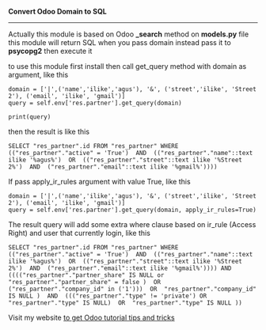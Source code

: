 **Convert Odoo Domain to SQL**

----------------------------------------------------

Actually this module is based on Odoo **_search** method on **models.py** file
this module will return SQL when you pass domain instead pass it to **psycopg2** then execute it

to use this module first install then call get_query method with domain as argument, like this

```
domain = ['|',('name','ilike','agus'), '&', ('street','ilike', 'Street 2'), ('email', 'ilike', 'gmail')]
query = self.env['res.partner'].get_query(domain)

print(query)
```

then the result is like this

```
SELECT "res_partner".id FROM "res_partner" WHERE (("res_partner"."active" = 'True')  AND  (("res_partner"."name"::text ilike '%agus%')  OR  (("res_partner"."street"::text ilike '%Street 2%')  AND  ("res_partner"."email"::text ilike '%gmail%'))))
```

If pass apply_ir_rules argument with value True, like this

```
domain = ['|',('name','ilike','agus'), '&', ('street','ilike', 'Street 2'), ('email', 'ilike', 'gmail')]
query = self.env['res.partner'].get_query(domain, apply_ir_rules=True)
```

The result query will add some extra where clause based on ir_rule (Access Right) and user that currently login, like this

```
SELECT "res_partner".id FROM "res_partner" WHERE (("res_partner"."active" = 'True')  AND  (("res_partner"."name"::text ilike '%agus%')  OR  (("res_partner"."street"::text ilike '%Street 2%')  AND  ("res_partner"."email"::text ilike '%gmail%')))) AND (((("res_partner"."partner_share" IS NULL or "res_partner"."partner_share" = false )  OR  ("res_partner"."company_id" in ('1')))  OR  "res_partner"."company_id" IS NULL )  AND  ((("res_partner"."type" != 'private') OR "res_partner"."type" IS NULL)  OR  "res_partner"."type" IS NULL ))
```

Visit my website [to get Odoo tutorial tips and tricks](https://ngasturi.id)

